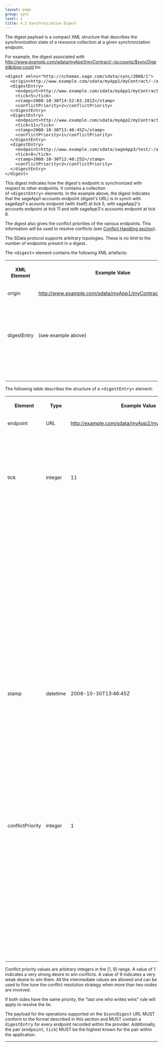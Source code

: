 ```yaml
---
layout: page
group: sync
level: 1
title: 4.2 Synchronization Digest
---
```


The digest payload is a compact XML structure that describes the
synchronization state of a&nbsp;resource collection at a&nbsp;given synchronization
endpoint.

For example, the digest associated with
http://www.example.com/sdata/myApp1/myContract/-/accounts/$syncDigest&nbsp;could be:

<pre>&lt;digest xmlns="http://schemas.sage.com/sdata/sync/2008/1"&gt;
  &lt;origin&gt;http://www.example.com/sdata/myApp1/myContract/-/accounts&lt;/origin&gt;
  &lt;digestEntry&gt;
    &lt;endpoint&gt;http://www.example.com/sdata/myApp1/myContract/-/accounts&lt;/endpoint&gt;
    &lt;tick&gt;5&lt;/tick&gt;
    &lt;stamp&gt;2008-10-30T14:52:03.281Z&lt;/stamp&gt;
&nbsp;   &lt;conflictPriority&gt;2&lt;/conflictPriority&gt;
  &lt;/digestEntry&gt;
  &lt;digestEntry&gt;
    &lt;endpoint&gt;http://www.example.com/sdata/myApp2/myContract/-/accounts&lt;/endpoint&gt;
    &lt;tick&gt;11&lt;/tick&gt;
    &lt;stamp&gt;2008-10-30T13:46:45Z&lt;/stamp&gt;
&nbsp;   &lt;conflictPriority&gt;1&lt;/conflictPriority&gt;
  &lt;/digestEntry&gt;
  &lt;digestEntry&gt;
    &lt;endpoint&gt;http://www.example.com/sdata/sageApp3/test/-/accounts&lt;/endpoint&gt;
    &lt;tick&gt;8&lt;/tick&gt;
    &lt;stamp&gt;2008-10-30T12:40:25Z&lt;/stamp&gt;
&nbsp;   &lt;conflictPriority&gt;3&lt;/conflictPriority&gt;
  &lt;/digestEntry&gt;
&lt;/digest&gt;</pre>

This digest indicates how the digest's endpoint is synchronized with respect
to other endpoints. It contains&nbsp;a collection
of&nbsp;<tt>&lt;digestEntry&gt;</tt>&nbsp;elements. In the example above, the digest
indicates that the sageApp1 accounts endpoint (digest's URL) is in synch with
sageApp1's acounts endpoint (with itself)&nbsp;at tick 5, with sageApp2's accounts
endpoint&nbsp;at tick 11&nbsp;and with sageApp3's accounts endpoint&nbsp;at tick 8.

The digest also gives the conflict priorities of the various endpoints. This
information will be used to resolve conflicts
(see&nbsp;[Conflict Handling section](../0203/ "2.3 Basic Conflict Resolution")).

The SData protocol supports arbitrary topologies. These is no limit to the
number of endpoints present in a digest..

The&nbsp;<tt>&lt;digest&gt;</tt>&nbsp;element contains the following XML artefacts:

<table class="content" print-width="100%" width="100%">
<tbody>

<tr>

<th>

XML Element

</th>
<th>

Example Value

</th>
<th>

Description

</th>

</tr>

<tr>

<td valign="top">

origin

</td>
<td valign="top">

http://www.example.com/sdata/myApp1/myContract/-/accounts

</td>
<td valign="top">

The endpoint from which the digest was obtained.

</td>

</tr>

<tr>

<td valign="top">

digestEntry

</td>
<td valign="top">

(see example above)

</td>
<td valign="top">

Describe how the endpoint is synchronized with respect to other endpoints.

</td>

</tr>

</tbody>
</table>

The following table describes the structure of
a&nbsp;<tt>&lt;digestEntry&gt;</tt>&nbsp;element:

<table class="content" print-width="100%" width="100%">
<tbody>

<tr>

<th>

Element

</th>
<th>

Type

</th>
<th>

Example Value

</th>
<th>

Description

</th>

</tr>

<tr>

<td valign="top">

endpoint

</td>
<td valign="top">

URL

</td>
<td valign="top">

http://example.com/sdata/myApp2/myContract/-/accounts

</td>
<td valign="top">

Identifies the remote endpoint, sageApp2's accounts endpoint in this example.

</td>

</tr>

<tr>

<td valign="top">

tick

</td>
<td valign="top">

integer

</td>
<td valign="top">

11

</td>
<td valign="top">

Tick that describes how the local endpoint is synchronized with the remote
endpoint.

In this example, sageApp1's accounts endpoint is synchronized with sageApp2's
accounts at tick 11.

This means that sageApp1 has incorporated all the changes applied to accounts on
sageApp2 until sageApp2's tick reached 11.

</td>

</tr>

<tr>

<td valign="top">

stamp

</td>
<td valign="top">

datetime

</td>
<td valign="top">

2008-10-30T13:46:45Z

</td>
<td valign="top">

Timestamp at which the digest entry's tick has been last modified.

This timestamp is used by the algorithm that propagates UUID changes to
decide whether it needs to send old UUIDs or not.

</td>

</tr>

<tr>

<td valign="top">

conflictPriority

</td>
<td valign="top">

integer

</td>
<td valign="top">

1

</td>
<td valign="top">

Conflict priority for the endpoint.

In the example above, if a conflict is detected between a change made on
sageApp2 and sageApp1, sageApp2 will win because its priority (1) is lower than
sageApp1's priority (2).

</td>

</tr>

</tbody>
</table>

Conflict priority values are arbitrary integers in the [1, 9] range. A value
of 1 indicates a very strong desire to win conflicts. A value of 9 indicates a
very weak desire to win them. All the intermediate values are allowed and can be
used to fine tune the conflict resolution strategy when more than two nodes are
involved.

If both sides have the same priority, the "last one who writes wins" rule
will apply to resolve the tie.

<p class="compliance">The payload for the operations supported on the
<tt>$syncDigest</tt> URL MUST conform to the format described in this section
and MUST contain a <tt>digestEntry</tt> for every endpoint recorded within the
provider. Additionally, the pair (<tt>endpoint</tt>, <tt>tick</tt>) MUST be the
highest known for the pair within the application.</p>

* * *
